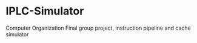 # IPLC-Simulator
Computer Organization Final group project, instruction pipeline and cache simulator
